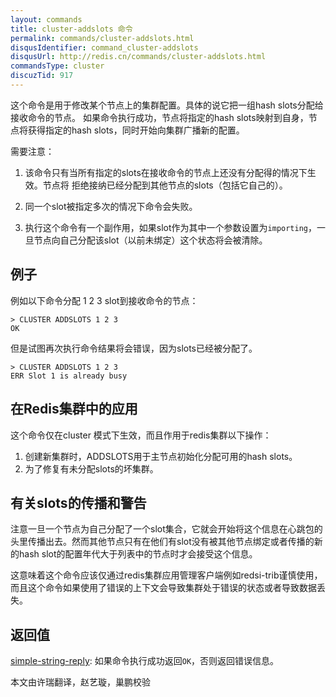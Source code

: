 ```yaml
---
layout: commands
title: cluster-addslots 命令
permalink: commands/cluster-addslots.html
disqusIdentifier: command_cluster-addslots
disqusUrl: http://redis.cn/commands/cluster-addslots.html
commandsType: cluster
discuzTid: 917
---
```


这个命令是用于修改某个节点上的集群配置。具体的说它把一组hash slots分配给接收命令的节点。
如果命令执行成功，节点将指定的hash slots映射到自身，节点将获得指定的hash slots，同时开始向集群广播新的配置。



需要注意：

1. 该命令只有当所有指定的slots在接收命令的节点上还没有分配得的情况下生效。节点将
拒绝接纳已经分配到其他节点的slots（包括它自己的）。

2. 同一个slot被指定多次的情况下命令会失败。
3. 执行这个命令有一个副作用，如果slot作为其中一个参数设置为`importing`，一旦节点向自己分配该slot（以前未绑定）这个状态将会被清除。

## 例子

例如以下命令分配 1 2 3 slot到接收命令的节点：

    > CLUSTER ADDSLOTS 1 2 3
    OK

但是试图再次执行命令结果将会错误，因为slots已经被分配了。

    > CLUSTER ADDSLOTS 1 2 3
    ERR Slot 1 is already busy

## 在Redis集群中的应用

这个命令仅在cluster 模式下生效，而且作用于redis集群以下操作：

1. 创建新集群时，ADDSLOTS用于主节点初始化分配可用的hash slots。
2. 为了修复有未分配slots的坏集群。

## 有关slots的传播和警告

注意一旦一个节点为自己分配了一个slot集合，它就会开始将这个信息在心跳包的头里传播出去。然而其他节点只有在他们有slot没有被其他节点绑定或者传播的新的hash slot的配置年代大于列表中的节点时才会接受这个信息。

这意味着这个命令应该仅通过redis集群应用管理客户端例如redsi-trib谨慎使用，而且这个命令如果使用了错误的上下文会导致集群处于错误的状态或者导致数据丢失。


## 返回值

[simple-string-reply](/topics/protocol.html#simple-string-reply): 如果命令执行成功返回`OK`，否则返回错误信息。

本文由许瑞翻译，赵艺璇，巢鹏校验
